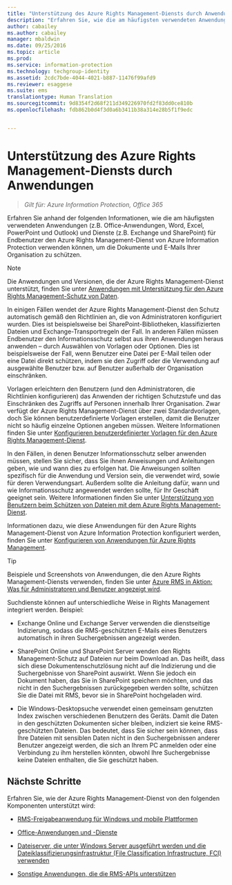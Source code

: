 ```yaml
---
title: "Unterstützung des Azure Rights Management-Diensts durch Anwendungen | Azure Information Protection"
description: "Erfahren Sie, wie die am häufigsten verwendeten Anwendungen (z.B. Office-Anwendungen, Word, Excel, PowerPoint und Outlook) und Dienste (z.B. Exchange und SharePoint) für Endbenutzer den Azure Rights Management-Dienst von Azure Information Protection verwenden können, um die Dokumente und E-Mails Ihrer Organisation zu schützen."
author: cabailey
ms.author: cabailey
manager: mbaldwin
ms.date: 09/25/2016
ms.topic: article
ms.prod: 
ms.service: information-protection
ms.technology: techgroup-identity
ms.assetid: 2cdc7bde-4044-4021-b887-11476f99afd9
ms.reviewer: esaggese
ms.suite: ems
translationtype: Human Translation
ms.sourcegitcommit: 9d8354f2d68f211d349226970fd2f83dd0ce810b
ms.openlocfilehash: fdb862b0d4f3d0a6b3411b38a314e28b5f1f9edc


---
```


# <a name="how-applications-support-the-azure-rights-management-service"></a>Unterstützung des Azure Rights Management-Diensts durch Anwendungen

>*Gilt für: Azure Information Protection, Office 365*

Erfahren Sie anhand der folgenden Informationen, wie die am häufigsten verwendeten Anwendungen (z.B. Office-Anwendungen, Word, Excel, PowerPoint und Outlook) und Dienste (z.B. Exchange und SharePoint) für Endbenutzer den Azure Rights Management-Dienst von Azure Information Protection verwenden können, um die Dokumente und E-Mails Ihrer Organisation zu schützen. 
> [!NOTE]
> Die Anwendungen und Versionen, die der Azure Rights Management-Dienst unterstützt, finden Sie unter [Anwendungen mit Unterstützung für den Azure Rights Management-Schutz von Daten](../get-started/requirements-applications.md).

In einigen Fällen wendet der Azure Rights Management-Dienst den Schutz automatisch gemäß den Richtlinien an, die von Administratoren konfiguriert wurden. Dies ist beispielsweise bei SharePoint-Bibliotheken, klassifizierten Dateien und Exchange-Transportregeln der Fall. In anderen Fällen müssen Endbenutzer den Informationsschutz selbst aus ihren Anwendungen heraus anwenden – durch Auswählen von Vorlagen oder Optionen. Dies ist beispielsweise der Fall, wenn Benutzer eine Datei per E-Mail teilen oder eine Datei direkt schützen, indem sie den Zugriff oder die Verwendung auf ausgewählte Benutzer bzw. auf Benutzer außerhalb der Organisation einschränken.

Vorlagen erleichtern den Benutzern (und den Administratoren, die Richtlinien konfigurieren) das Anwenden der richtigen Schutzstufe und das Einschränken des Zugriffs auf Personen innerhalb Ihrer Organisation. Zwar verfügt der Azure Rights Management-Dienst über zwei Standardvorlagen, doch Sie können benutzerdefinierte Vorlagen erstellen, damit die Benutzer nicht so häufig einzelne Optionen angeben müssen. Weitere Informationen finden Sie unter [Konfigurieren benutzerdefinierter Vorlagen für den Azure Rights Management-Dienst](../deploy-use/configure-custom-templates.md).

In den Fällen, in denen Benutzer Informationsschutz selber anwenden müssen, stellen Sie sicher, dass Sie ihnen Anweisungen und Anleitungen geben, wie und wann dies zu erfolgen hat. Die Anweisungen sollten spezifisch für die Anwendung und Version sein, die verwendet wird, sowie für deren Verwendungsart. Außerdem sollte die Anleitung dafür, wann und wie Informationsschutz angewendet werden sollte, für Ihr Geschäft geeignet sein. Weitere Informationen finden Sie unter [Unterstützung von Benutzern beim Schützen von Dateien mit dem Azure Rights Management-Dienst](../deploy-use/help-users.md).

Informationen dazu, wie diese Anwendungen für den Azure Rights Management-Dienst von Azure Information Protection konfiguriert werden, finden Sie unter [Konfigurieren von Anwendungen für Azure Rights Management](../deploy-use/configure-applications.md).

> [!TIP]
> Beispiele und Screenshots von Anwendungen, die den Azure Rights Management-Diensts verwenden, finden Sie unter [Azure RMS in Aktion: Was für Administratoren und Benutzer angezeigt wird](what-admins-users-see.md).

Suchdienste können auf unterschiedliche Weise in Rights Management integriert werden. Beispiel: 

- Exchange Online und Exchange Server verwenden die dienstseitige Indizierung, sodass die RMS-geschützten E-Mails eines Benutzers automatisch in ihren Suchergebnissen angezeigt werden. 

- SharePoint Online und SharePoint Server wenden den Rights Management-Schutz auf Dateien nur beim Download an. Das heißt, dass sich diese Dokumentenschutzlösung nicht auf die Indizierung und die Suchergebnisse von SharePoint auswirkt. Wenn Sie jedoch ein Dokument haben, das Sie in SharePoint speichern möchten, und das nicht in den Suchergebnissen zurückgegeben werden sollte, schützen Sie die Datei mit RMS, bevor sie in SharePoint hochgeladen wird.

- Die Windows-Desktopsuche verwendet einen gemeinsam genutzten Index zwischen verschiedenen Benutzern des Geräts. Damit die Daten in den geschützten Dokumenten sicher bleiben, indiziert sie keine RMS-geschützten Dateien. Das bedeutet, dass Sie sicher sein können, dass Ihre Dateien mit sensiblen Daten nicht in den Suchergebnissen anderer Benutzer angezeigt werden, die sich an Ihrem PC anmelden oder eine Verbindung zu ihm herstellen könnten, obwohl Ihre Suchergebnisse keine Dateien enthalten, die Sie geschützt haben. 



## <a name="next-steps"></a>Nächste Schritte

Erfahren Sie, wie der Azure Rights Management-Dienst von den folgenden Komponenten unterstützt wird:

-   [RMS-Freigabeanwendung für Windows und mobile Plattformen](sharing-app-support.md)

-   [Office-Anwendungen und -Dienste](office-apps-services-support.md)

-   [Dateiserver, die unter Windows Server ausgeführt werden und die Dateiklassifizierungsinfrastruktur (File Classification Infrastructure, FCI) verwenden](file-server-support.md)

-   [Sonstige Anwendungen, die die RMS-APIs unterstützen](api-support.md)




<!--HONumber=Nov16_HO2-->


